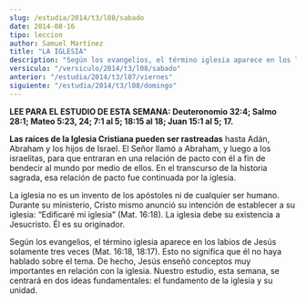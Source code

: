 ```yaml
---
slug: /estudia/2014/t3/l08/sabado
date: 2014-08-16
tipo: leccion
author: Samuel Martínez
title: "LA IGLESIA"
description: "Según los evangelios, el término iglesia aparece en los labios de Jesús solamente tres veces (Mat. 16:18, 18:17). Esto no significa que él no haya hablado sobre el tema. De hecho, Jesús enseñó conceptos muy..."
versiculo: "/versiculo/2014/t3/l08/sabado"
anterior: "/estudia/2014/t3/l07/viernes"
siguiente: "/estudia/2014/t3/l08/domingo"
---
```


**LEE PARA EL ESTUDIO DE ESTA SEMANA: Deuteronomio 32:4; Salmo 28:1; Mateo 5:23, 24; 7:1 al 5; 18:15 al 18; Juan 15:1 al 5; 17.**

**Las raíces de la Iglesia Cristiana pueden ser rastreadas** hasta Adán, Abraham y los hijos de Israel. El Señor llamó a Abraham, y luego a los israelitas, para que entraran en una relación de pacto con él a fin de bendecir al mundo por medio de ellos. En el transcurso de la historia sagrada, esa relación de pacto fue continuada por la iglesia.

La iglesia no es un invento de los apóstoles ni de cualquier ser humano. Durante su ministerio, Cristo mismo anunció su intención de establecer a su iglesia: “Edificaré mi iglesia” (Mat. 16:18). La iglesia debe su existencia a Jesucristo. Él es su originador.

Según los evangelios, el término iglesia aparece en los labios de Jesús solamente tres veces (Mat. 16:18, 18:17). Esto no significa que él no haya hablado sobre el tema. De hecho, Jesús enseñó conceptos muy importantes en relación con la iglesia. Nuestro estudio, esta semana, se centrará en dos ideas fundamentales: el fundamento de la iglesia y su unidad.
